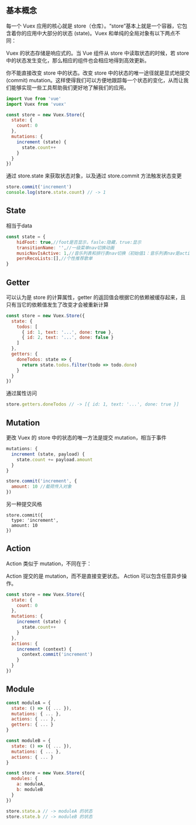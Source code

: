 ## 基本概念
每一个 Vuex 应用的核心就是 store（仓库）。“store”基本上就是一个容器，它包含着你的应用中大部分的状态 (state)。Vuex 和单纯的全局对象有以下两点不同：

Vuex 的状态存储是响应式的。当 Vue 组件从 store 中读取状态的时候，若 store 中的状态发生变化，那么相应的组件也会相应地得到高效更新。

你不能直接改变 store 中的状态。改变 store 中的状态的唯一途径就是显式地提交 (commit) mutation。这样使得我们可以方便地跟踪每一个状态的变化，从而让我们能够实现一些工具帮助我们更好地了解我们的应用。

```js
import Vue from 'vue'
import Vuex from 'vuex'

const store = new Vuex.Store({
  state: {
    count: 0
  },
  mutations: {
    increment (state) {
      state.count++
    }
  }
})
```

通过 store.state 来获取状态对象，以及通过 store.commit 方法触发状态变更
```js
store.commit('increment')
console.log(store.state.count) // -> 1
```
## State
相当于data
```js
const state = {
	hidFoot: true,//foot是否显示，fasle:隐藏，true:显示
	transitionName: '',//一级菜单nav切换动画
	musicNavIsActive: 1,//音乐列表和排行表nav切换（初始值1：音乐列表nav是active状态）
	persRecoLists:[],//个性推荐歌单
}
```

## Getter

可以认为是 store 的计算属性，getter 的返回值会根据它的依赖被缓存起来，且只有当它的依赖值发生了改变才会被重新计算
```js
const store = new Vuex.Store({
  state: {
    todos: [
      { id: 1, text: '...', done: true },
      { id: 2, text: '...', done: false }
    ]
  },
  getters: {
    doneTodos: state => {
      return state.todos.filter(todo => todo.done)
    }
  }
})
```

通过属性访问
```js
store.getters.doneTodos // -> [{ id: 1, text: '...', done: true }]
```


## Mutation
更改 Vuex 的 store 中的状态的唯一方法是提交 mutation，相当于事件

```js
mutations: {
  increment (state, payload) {
    state.count += payload.amount
  }
}

store.commit('increment', {
  amount: 10 //载荷传入对象
})

```

另一种提交风格
```
store.commit({
  type: 'increment',
  amount: 10
})
```

## Action

Action 类似于 mutation，不同在于：

Action 提交的是 mutation，而不是直接变更状态。
Action 可以包含任意异步操作。
```js
const store = new Vuex.Store({
  state: {
    count: 0
  },
  mutations: {
    increment (state) {
      state.count++
    }
  },
  actions: {
    increment (context) {
      context.commit('increment')
    }
  }
})
```

## Module
```js
const moduleA = {
  state: () => ({ ... }),
  mutations: { ... },
  actions: { ... },
  getters: { ... }
}

const moduleB = {
  state: () => ({ ... }),
  mutations: { ... },
  actions: { ... }
}

const store = new Vuex.Store({
  modules: {
    a: moduleA,
    b: moduleB
  }
})

store.state.a // -> moduleA 的状态
store.state.b // -> moduleB 的状态
```